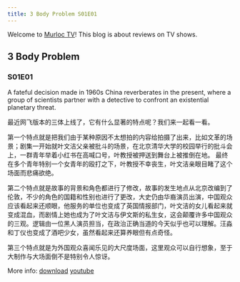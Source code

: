 ```yaml
---
title: 3 Body Problem S01E01
---
```

Welcome to [Murloc TV](https://murloc.icu/)! This blog is about reviews on TV shows.
## 3 Body Problem

### S01E01

A fateful decision made in 1960s China reverberates in the present, where a group of scientists partner with a detective to confront an existential planetary threat.


最近网飞版本的三体上线了，它有什么显著的特点呢？我们来一起看一看。

第一个特点就是把我们由于某种原因不太想拍的内容给拍摄了出来，比如文革的场景；剧集一开始就叶文洁父亲被批斗的场景，在北京清华大学的校园举行的批斗会上，一群青年举着小红书在高喊口号，叶教授被押送到舞台上被推倒在地。
最终在多个青年特别一个女青年的殴打之下，叶教授不幸丧生，叶文洁亲眼目睹了这个场面而悲痛欲绝。

第二个特点就是故事的背景和角色都进行了修改，故事的发生地点从北京改编到了伦敦，不少的角色的国籍和性别也进行了更改，大史仍由华裔演员出演，中国观众应该看起来还顺眼，他服务的单位也变成了英国情报部门，叶文洁的女儿看起来就变成混血，而剧情上她也成为了叶文洁与伊文斯的私生女，这会颠覆许多中国观众的三观。逻辑由一位黑人演员担当，在政治正确当道的今天似乎也可以理解。汪淼和丁仪也变成了酒吧少女，虽然看起来还算养眼但有点奇怪。

第三个特点就是为外国观众喜闻乐见的大尺度场面，这里观众可以自行想象，至于大制作与大场面倒不是特别令人惊讶。

More info: [download](https://murloc.icu/torrents/666b589d96aca0f54f6b119d9c7357c65e0fea9e/) [youtube](https://youtu.be/K2uB2OuQoeo)